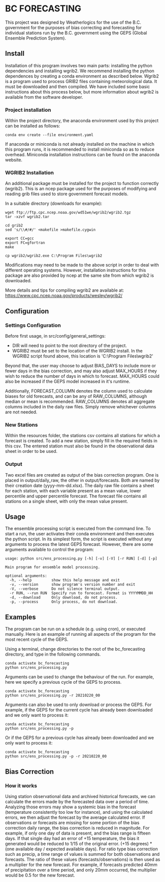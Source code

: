 # BC FORECASTING
This project was designed by Weatherlogics for the use of the B.C. government for the purposes of bias correcting and forecasting for individual stations run by the B.C. government using the GEPS (Global Ensemble Prediction System).

## Install

Installation of this program involves two main parts: installing the python dependencies and installing wgrib2. We recommend installing the python dependences by creating a conda environment as described below. Wgrib2 is a program used to process GRIB2 files containing meteorological data. It must be downloaded and then compiled. We have included some basic instructions about this process below, but more information about wgrib2 is available from the software developer.

### Project installation

Within the project directory, the anaconda environment used by this project can be installed as follows:

```
conda env create --file environment.yaml
```

If anaconda or miniconda is not already installed on the machine in which this program runs, it is recommended to install miniconda so as to reduce overhead. Miniconda installation instructions can be found on the anaconda website.

### WGRIB2 Installation
An additional package must be installed for the project to function correctly (wgrib2). This is an ncep package used for the purposes of modifying and reading grib files used to store government forecast models.

In a suitable directory (downloads for example):

```
wget ftp://ftp.cpc.ncep.noaa.gov/wd51we/wgrib2/wgrib2.tgz
tar -xzvf wgrib2.tar

cd grib2
sed 's/\\#/#/' <makefile >makefile.cygwin

export CC=gcc
export FC=gfortran
make

cp wgrib2/wgrib2.exe C:\Program Files\wgrib2
```
Modifications may need to be made to the above script in order to deal with different operating systems. However, installation instructions for this package are also provided by ncep at the same site from which wgrib2 is downloaded.

More details and tips for compiling wgrib2 are available at: https://www.cpc.ncep.noaa.gov/products/wesley/wgrib2/

## Configuration

### Settings Configuration

Before first usage, in src/config/general_settings:
- DIR will need to point to the root directory of the project.
- WGRIB2 must be set to the location of the WGRIB2 install. In the WGRIB2 script found above, this location is 'C:\Program Files\wgrib2'

Beyond that, the user may choose to adjust BIAS_DAYS to include more or fewer days in the bias correction, and may also adjust MAX_HOURS if they wish to reduce the number of days in which to forecast. MAX_HOURS could also be increased if the GEPS model increased in it's runtime.

Additionally, FORECAST_COLUMN denotes the column used to calculate biases for old forecasts, and can be any of RAW_COLUMNS, although median or mean is recommended. RAW_COLUMNS denotes all aggregate columns included in the daily raw files. Simply remove whichever columns are not needed.

### New Stations

Within the resources folder, the stations csv contains all stations for which a forecast is created. To add a new station, simply fill in the required fields in this csv. The entered station must also be found in the observational data sheet in order to be used.

### Output

Two excel files are created as output of the bias correction program. One is placed in output/daily_raw, the other in output/forecasts. Both are named by their creation date (yyyy-mm-dd.xlsx).
The daily raw file contains a sheet for each station, with each variable present as a mean value, lower percentile and upper percentile forecast.
The forecast file contains all stations on a single sheet, with only the mean value present.

## Usage

The ensemble processing script is executed from the command line. To start a run, the user activates their conda environment and then executes the python script. In its simplest form, the script is executed without any arguments to process the latest GEPS forecast. However, there are some arguments available to control the program:

```
usage: python src/ens_processing.py [-h] [-v] [-V] [-r RUN] [-d] [-p]

Main program for ensemble model processing.

optional arguments:
  -h, --help         show this help message and exit
  -v, --version      show program's version number and exit
  -V, --verbose      Do not silence terminal output.
  -r RUN, --run RUN  Specify run to forecast. Format is YYYYMMDD_HH
  -d, --download     Only download, do not process.
  -p, --process      Only process, do not download.
```

## Examples
The program can be run on a schedule (e.g. using cron), or executed manually. Here is an example of running all aspects of the program for the most recent cycle of the GEPS.

Using a terminal, change directories to the root of the bc_forecasting directory, and type in the following commands.
```
conda activate bc_forecasting
python src/ens_processing.py
```

Arguments can be used to change the behaviour of the run. For example, here we specify a previous cycle of the GEPS to process.

```
conda activate bc_forecasting
python src/ens_processing.py -r 20210220_00
```

Arguments can also be used to only download or process the GEPS. For example, if the GEPS for the current cycle has already been downloaded and we only want to process it:

```
conda activate bc_forecasting
python src/ens_processing.py -p
```

Or if the GEPS for a previous cycle has already been downloaded and we only want to process it:

```
conda activate bc_forecasting
python src/ens_processing.py -p -r 20210220_00
```

## Bias Correction

### How it works
Using station observational data and archived historical forecasts, we can calculate the errors made by the forecasted data over a period of time. Analyzing those errors may show a systemic bias in the forecast (temperature consistently too low for instance), and using the calculated errors, we then adjust the forecast by the average calculated error. If observations or forecasts are missing for some portion of the bias correction daily range, the bias correction is reduced in magnitude. For example, if only one day of data is present, and the bias range is fifteen days. If that single day had an error of +15 temperature, the bias it generated would be reduced to 1/15 of the original error. (+15 degrees) * (one available day / expected available days).
For ratio type bias correction such as precip, a time range of values is summed for both observations and forecasts. The ratio of these values (forecasts/observations) is then used as a multiplier for the new forecast. For example, if forecasts predicted 40mm of precipitation over a time period, and only 20mm occurred, the multiplier would be 0.5 for the new forecast.